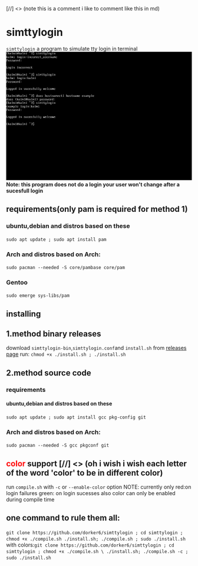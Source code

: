 [//] <> (note this is a comment i like to comment like this in md)
# simttylogin
`simttylogin` a program to simulate tty login in terminal
![screenscot from tty](simttylogin.png "Picture") 
__Note: this program does not do a login your user won't change after a sucesfull login__
## requirements(only pam is required for method 1)
### ubuntu,debian and distros based on these
`sudo apt update ; sudo apt install pam`
### Arch and distros based on Arch:
`sudo pacman --needed -S core/pambase core/pam`
### Gentoo
`sudo emerge sys-libs/pam`
## installing
## 1.method binary releases
download `simttylogin-bin`,`simttylogin.conf`and `install.sh` from [releases page](https://github.com/dorker6/simttylogin/releases)
run: `chmod +x ./install.sh ; ./install.sh`
## 2.method source code
### requirements
#### ubuntu,debian and distros based on these
`sudo apt update ; sudo apt install gcc pkg-config git`
### Arch and distros based on Arch:
`sudo pacman --needed -S gcc pkgconf git`
## <span style="color:red">color</span> support [//] <> (oh i wish i wish each letter of the word 'color' to be in different color)
run `compile.sh` with `-c` or `--enable-color` option
NOTE: currently only red:on login failures green: on login sucesses
    also color can only be enabled during compile time
## one command to rule them all:
`git clone https://github.com/dorker6/simttylogin ; cd simttylogin ; chmod +x ./compile.sh ./install.sh; ./compile.sh ; sudo ./install.sh`
with colors:`git clone https://github.com/dorker6/simttylogin ; cd simttylogin ; chmod +x ./compile.sh \
./install.sh; ./compile.sh -c ; sudo ./install.sh`
